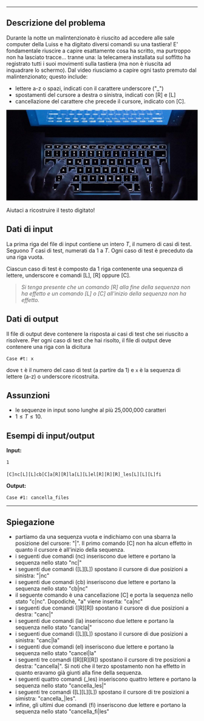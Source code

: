 
---

## Descrizione del problema

Durante la notte un malintenzionato è riuscito ad accedere alle sale computer della Luiss e ha digitato diversi comandi su una tastiera! E' fondamentale riuscire a capire esattamente cosa ha scritto, ma purtroppo non ha lasciato tracce... tranne una: la telecamera installata sul soffitto ha registrato tutti i suoi movimenti sulla tastiera (ma non è riuscita ad inquadrare lo schermo). Dal video riusciamo a capire ogni tasto premuto dal malintenzionato; questo include:

- lettere a-z o spazi, indicati con il carattere underscore ("_")
- spostamenti del cursore a destra o sinistra, indicati con \[R\] e \[L\]
- cancellazione del carattere che precede il cursore, indicato con \[C\].

![tastiera](picture.png)

Aiutaci a ricostruire il testo digitato!

## Dati di input

La prima riga del file di input contiene un intero $T$, il numero di casi di test. Seguono $T$ casi di test, numerati da $1$ a $T$. Ogni caso di test è preceduto da una riga vuota.

Ciascun caso di test è composto da 1 riga contenente una sequenza di lettere, underscore e comandi \[L\], \[R\] oppure \[C\].

> _Si tenga presente che un comando \[R\] alla fine della sequenza non ha effetto e un comando \[L\] o \[C\] all'inizio della sequenza non ha effetto._

## Dati di output

Il file di output deve contenere la risposta ai casi di test che sei riuscito a risolvere. Per ogni caso di test che hai risolto, il file di output deve contenere una riga con la dicitura

```
Case #t: x
```

dove `t` è il numero del caso di test (a partire da $1$) e `x` è la sequenza di lettere (a-z) o underscore ricostruita. 

## Assunzioni

- le sequenze in input sono lunghe al più 25,000,000 caratteri
- $1 \le T \le 10$.


## Esempi di input/output


**Input:**

```
1

[C]nc[L][L]cb[C]a[R][R]la[L][L]el[R][R][R]_les[L][L][L]fi

```


**Output:**

```
Case #1: cancella_files
```

---

## Spiegazione

- partiamo da una sequenza vuota e indichiamo con una sbarra la posizione del cursore: "|". Il primo comando \[C\] non ha alcun effetto in quanto il cursore è all'inizio della sequenza. 
- i seguenti due comandi (nc) inseriscono due lettere e portano la sequenza nello stato "nc|"
- i seguenti due comandi (\[L\]\[L\]) spostano il cursore di due posizioni a sinistra: "|nc"
- i seguenti due comandi (cb) inseriscono due lettere e portano la sequenza nello stato "cb|nc"
- il seguente comando è una cancellazione \[C\] e porta la sequenza nello stato "c|nc". Dopodichè, "a" viene inserita: "ca|nc"
- i seguenti due comandi (\[R\]\[R\]) spostano il cursore di due posizioni a destra: "canc|"
- i seguenti due comandi (la) inseriscono due lettere e portano la sequenza nello stato "cancla|"
- i seguenti due comandi (\[L\]\[L\]) spostano il cursore di due posizioni a sinistra: "canc|la"
- i seguenti due comandi (el) inseriscono due lettere e portano la sequenza nello stato "cancel|la"
- i seguenti tre comandi (\[R\]\[R\]\[R\]) spostano il cursore di tre posizioni a destra: "cancella|". Si noti che il terzo spostamento non ha effetto in quanto eravamo già giunti alla fine della sequenza.
- i seguenti quattro comandi (_les) inseriscono quattro lettere e portano la sequenza nello stato "cancella_les|"
- i seguenti tre comandi (\[L\]\[L\]\[L\]) spostano il cursore di tre posizioni a simistra: "cancella_|les". 
- infine, gli ultimi due comandi (fi) inseriscono due lettere e portano la sequenza nello stato "cancella_fi|les"


